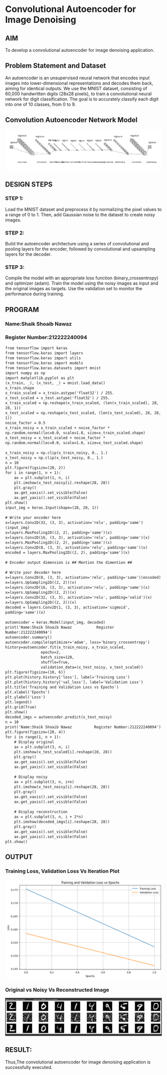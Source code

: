 # Convolutional Autoencoder for Image Denoising

## AIM

To develop a convolutional autoencoder for image denoising application.

## Problem Statement and Dataset
An autoencoder is an unsupervised neural network that encodes input images into lower-dimensional representations and decodes them back, aiming for identical outputs. We use the MNIST dataset, consisting of 60,000 handwritten digits (28x28 pixels), to train a convolutional neural network for digit classification. The goal is to accurately classify each digit into one of 10 classes, from 0 to 9.

## Convolution Autoencoder Network Model
![alt text](image-2.png)
## DESIGN STEPS

### STEP 1:
Load the MNIST dataset and preprocess it by normalizing the pixel values to a range of 0 to 1. Then, add Gaussian noise to the dataset to create noisy images.

### STEP 2:
Build the autoencoder architecture using a series of convolutional and pooling layers for the encoder, followed by convolutional and upsampling layers for the decoder.

### STEP 3:
Compile the model with an appropriate loss function (binary_crossentropy) and optimizer (adam). Train the model using the noisy images as input and the original images as targets. Use the validation set to monitor the performance during training.


## PROGRAM
### Name:Shaik Shoaib Nawaz
### Register Number:212222240094
```
from tensorflow import keras
from tensorflow.keras import layers
from tensorflow.keras import utils
from tensorflow.keras import models
from tensorflow.keras.datasets import mnist
import numpy as np
import matplotlib.pyplot as plt
(x_train, _), (x_test, _) = mnist.load_data()
x_train.shape
x_train_scaled = x_train.astype('float32') / 255.
x_test_scaled = x_test.astype('float32') / 255.
x_train_scaled = np.reshape(x_train_scaled, (len(x_train_scaled), 28, 28, 1))
x_test_scaled = np.reshape(x_test_scaled, (len(x_test_scaled), 28, 28, 1))
noise_factor = 0.5
x_train_noisy = x_train_scaled + noise_factor * np.random.normal(loc=0.0, scale=1.0, size=x_train_scaled.shape) 
x_test_noisy = x_test_scaled + noise_factor * np.random.normal(loc=0.0, scale=1.0, size=x_test_scaled.shape) 

x_train_noisy = np.clip(x_train_noisy, 0., 1.)
x_test_noisy = np.clip(x_test_noisy, 0., 1.)
n = 10
plt.figure(figsize=(20, 2))
for i in range(1, n + 1):
    ax = plt.subplot(1, n, i)
    plt.imshow(x_test_noisy[i].reshape(28, 28))
    plt.gray()
    ax.get_xaxis().set_visible(False)
    ax.get_yaxis().set_visible(False)
plt.show()
input_img = keras.Input(shape=(28, 28, 1))

# Write your encoder here
x=layers.Conv2D(32, (3, 3), activation='relu', padding='same')(input_img)
x=layers.MaxPooling2D((2, 2), padding='same')(x)
x=layers.Conv2D(16, (3, 3), activation='relu', padding='same')(x)
x=layers.MaxPooling2D((2, 2), padding='same')(x)
x=layers.Conv2D(8, (3, 3), activation='relu', padding='same')(x)
encoded = layers.MaxPooling2D((2, 2), padding='same')(x)

# Encoder output dimension is ## Mention the dimention ##

# Write your decoder here
x=layers.Conv2D(8, (3, 3), activation='relu', padding='same')(encoded)
x=layers.UpSampling2D((2, 2))(x)
x=layers.Conv2D(16, (3, 3), activation='relu', padding='same')(x)
x=layers.UpSampling2D((2, 2))(x)
x=layers.Conv2D(32, (3, 3), activation='relu', padding='valid')(x)
x=layers.UpSampling2D((2, 2))(x)
decoded = layers.Conv2D(1, (3, 3), activation='sigmoid', padding='same')(x)

autoencoder = keras.Model(input_img, decoded)
print('Name:Shaik Shoaib Nawaz           Register Number:212222240094')
autoencoder.summary()
autoencoder.compile(optimizer='adam', loss='binary_crossentropy')
history=autoencoder.fit(x_train_noisy, x_train_scaled,
                epochs=2,
                batch_size=128,
                shuffle=True,
                validation_data=(x_test_noisy, x_test_scaled))
plt.figure(figsize=(10, 6))
plt.plot(history.history['loss'], label='Training Loss')
plt.plot(history.history['val_loss'], label='Validation Loss')
plt.title('Training and Validation Loss vs Epochs')
plt.xlabel('Epochs')
plt.ylabel('Loss')
plt.legend()
plt.grid(True)
plt.show()
decoded_imgs = autoencoder.predict(x_test_noisy)
n = 10
print('Name:Shaik Shoaib Nawaz          Register Number:212222240094')
plt.figure(figsize=(20, 4))
for i in range(1, n + 1):
    # Display original
    ax = plt.subplot(3, n, i)
    plt.imshow(x_test_scaled[i].reshape(28, 28))
    plt.gray()
    ax.get_xaxis().set_visible(False)
    ax.get_yaxis().set_visible(False)

    # Display noisy
    ax = plt.subplot(3, n, i+n)
    plt.imshow(x_test_noisy[i].reshape(28, 28))
    plt.gray()
    ax.get_xaxis().set_visible(False)
    ax.get_yaxis().set_visible(False)    

    # Display reconstruction
    ax = plt.subplot(3, n, i + 2*n)
    plt.imshow(decoded_imgs[i].reshape(28, 28))
    plt.gray()
    ax.get_xaxis().set_visible(False)
    ax.get_yaxis().set_visible(False)
plt.show()
```


## OUTPUT

### Training Loss, Validation Loss Vs Iteration Plot

![alt text](image-1.png)

### Original vs Noisy Vs Reconstructed Image
![alt text](image.png)



## RESULT:
Thus,The convolutional autoencoder for image denoising application is successfully executed.


